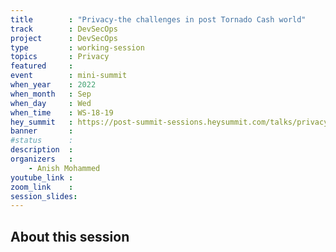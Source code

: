 ```yaml
---
title        : "Privacy-the challenges in post Tornado Cash world"
track        : DevSecOps
project      : DevSecOps
type         : working-session
topics       : Privacy
featured     :
event        : mini-summit
when_year    : 2022
when_month   : Sep
when_day     : Wed
when_time    : WS-18-19
hey_summit   : https://post-summit-sessions.heysummit.com/talks/privacy-the-challenges-in-post-tornado-cash-world/
banner       : 
#status      : 
description  :
organizers   :
    - Anish Mohammed     
youtube_link : 
zoom_link    : 
session_slides:
---
```




## About this session
